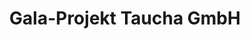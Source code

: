 ---
title: "Gala-Projekt Taucha GmbH"
url: /taucha/gala-projekt-taucha-gmbh/
shop: Garten-Center
---